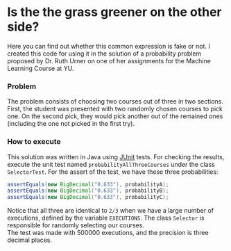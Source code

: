 # Is the the grass greener on the other side?
Here you can find out whether this common expression is fake or not. 
I created this code for using it in the solution of a probability problem proposed by 
Dr. Ruth Urner on one of her assignments for the Machine Learning Course at YU. 
### Problem
The problem consists of choosing two courses out of three in two sections. First,
the student was presented with two randomly chosen courses to pick one. On the
second pick, they would pick another out of the remained ones (including the one not
picked in the first try).
### How to execute
This solution was written in Java using [JUnit](https://junit.org/junit5/) tests. For checking the results, execute the unit test named `probabilityAllThreeCourses`
under the class `SelectorTest`. 
For the assert of the test, we have these three probabilities:
```java   
assertEquals(new BigDecimal("0.633"), probabilityA);
assertEquals(new BigDecimal("0.633"), probabilityB);
assertEquals(new BigDecimal("0.633"), probabilityC);
```
Notice that all three are identical to `2/3` when we have a large number of executions, defined by the variable `EXECUTIONS`. The class
`Selector` is responsible for randomly selecting our courses. <br />
The test was made with 500000 executions, and the precision is three decimal places.


